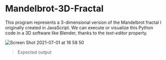 # Mandelbrot-3D-Fractal

This program represents a 3-dimensional version of the Mandelbrot fractal I originally created in JavaScript. We can execute or visualize this Python code in a 3D software like Blender, thanks to the <i>text-editor</i> property.

![Screen Shot 2021-07-01 at 16 58 50](https://user-images.githubusercontent.com/83437383/124198336-ab0e0a00-da8d-11eb-9f05-8789c30d8dc0.png)

> Expected output
